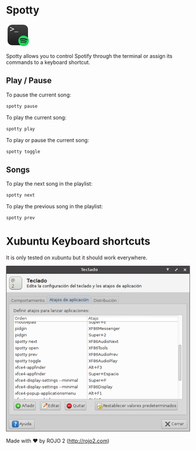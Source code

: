 # Spotty

![](extra/logo-small.png)

Spotty allows you to control Spotify through the terminal or assign its commands
to a keyboard shortcut.

## Play / Pause

To pause the current song:

```sh
spotty pause
```

To play the current song:

```sh
spotty play
```

To play or pause the current song:

```sh
spotty toggle
```

## Songs

To play the next song in the playlist:

```sh
spotty next
```

To play the previous song in the playlist:

```sh
spotty prev
```

# Xubuntu Keyboard shortcuts

It is only tested on xubuntu but it should work everywhere.

![](extra/xfce-keyboard-shortcuts.png)

Made with ❤ by ROJO 2 (http://rojo2.com)
